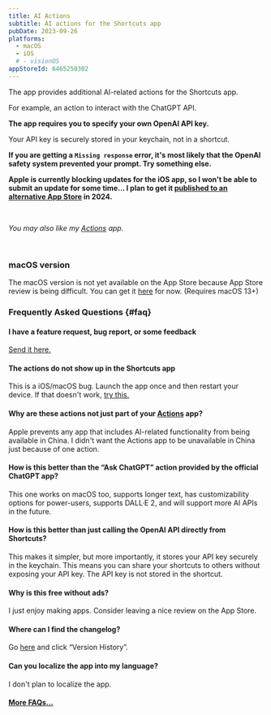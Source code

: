 ```yaml
---
title: AI Actions
subtitle: AI actions for the Shortcuts app
pubDate: 2023-09-26
platforms:
  - macOS
  - iOS
  # - visionOS
appStoreId: 6465250302
---
```


The app provides additional AI-related actions for the Shortcuts app.

For example, an action to interact with the ChatGPT API.

**The app requires you to specify your own OpenAI API key.**

Your API key is securely stored in your keychain, not in a shortcut.

**If you are getting a `Missing response` error, it's most likely that the OpenAI safety system prevented your prompt. Try something else.**

**Apple is currently blocking updates for the iOS app, so I won't be able to submit an update for some time... I plan to get it [published to an alternative App Store](https://appleinsider.com/articles/23/08/15/setapp-plans-to-launch-eu-only-alternative-ios-app-store) in 2024.**

<br>

*You may also like my [Actions](/actions) app.*

<br>

### macOS version

The macOS version is not yet available on the App Store because App Store review is being difficult. You can get it [here](https://www.dropbox.com/scl/fi/m169s1xwyk1o6bbnixeda/AI-Actions-1.0.4-1698250306-1701611261.zip?rlkey=0i8v79urwyude0lq3elov8s1x&raw=1) for now. (Requires macOS 13+)

### Frequently Asked Questions {#faq}

#### I have a feature request, bug report, or some feedback

[Send it here.](https://sindresorhus.com/feedback?product=AI%20Actions&referrer=Website-FAQ)

#### The actions do not show up in the Shortcuts app

This is a iOS/macOS bug. Launch the app once and then restart your device. If that doesn't work, [try this.](https://webtrickz.com/third-party-lock-screen-widgets-not-showing-ios-16/)

#### Why are these actions not just part of your [Actions](/actions) app?

Apple prevents any app that includes AI-related functionality from being available in China. I didn't want the Actions app to be unavailable in China just because of one action.

#### How is this better than the “Ask ChatGPT” action provided by the official ChatGPT app?

This one works on macOS too, supports longer text, has customizability options for power-users, supports DALL·E 2, and will support more AI APIs in the future.

#### How is this better than just calling the OpenAI API directly from Shortcuts?

This makes it simpler, but more importantly, it stores your API key securely in the keychain. This means you can share your shortcuts to others without exposing your API key. The API key is not stored in the shortcut.

#### Why is this free without ads?

I just enjoy making apps. Consider leaving a nice review on the App Store.

#### Where can I find the changelog?

Go [here](https://apps.apple.com/app/id6465250302) and click “Version History”.

#### Can you localize the app into my language?

I don't plan to localize the app.

#### [More FAQs…](/apps/faq)

<br>

<!-- ### Non-App Store Version

A special version for users that cannot access the App Store. It won't receive automatic updates. I will update it here once a year.

[Download](https://drive.google.com/file/d/12XOL8GeiqM4N3EFuw-ZZU_Hh-nXfYQLB/view?usp=sharing) *(1.2.0 · 3 GB)*

*Requires macOS 13 or later*
 -->

